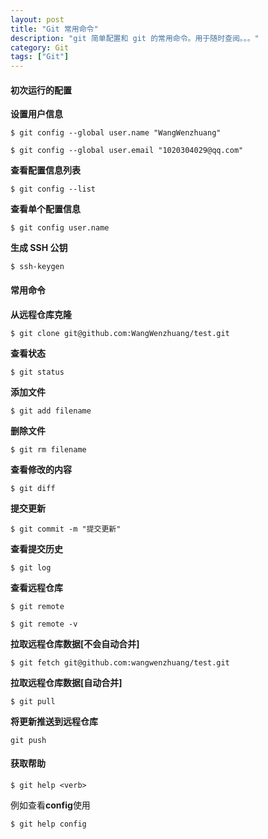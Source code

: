```yaml
---
layout: post
title: "Git 常用命令"
description: "git 简单配置和 git 的常用命令。用于随时查阅。。。"
category: Git
tags: ["Git"]
---
```


#### 初次运行的配置 ####

**设置用户信息**

`$ git config --global user.name "WangWenzhuang"`

`$ git config --global user.email "1020304029@qq.com"`

**查看配置信息列表**

`$ git config --list`

**查看单个配置信息**

`$ git config user.name`

**生成 SSH 公钥**

`$ ssh-keygen`

#### 常用命令 ####

**从远程仓库克隆**

`$ git clone git@github.com:WangWenzhuang/test.git`

**查看状态**

`$ git status`

**添加文件**

`$ git add filename`

**删除文件**

`$ git rm filename`

**查看修改的内容**

`$ git diff`

**提交更新**

`$ git commit -m "提交更新"`

**查看提交历史**

`$ git log`

**查看远程仓库**

`$ git remote`

`$ git remote -v`

**拉取远程仓库数据[不会自动合并]**

`$ git fetch git@github.com:wangwenzhuang/test.git`

**拉取远程仓库数据[自动合并]**

`$ git pull`

**将更新推送到远程仓库**

`git push`

#### 获取帮助 ####

`$ git help <verb>`

例如查看**config**使用

`$ git help config`